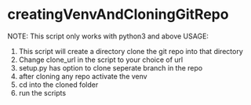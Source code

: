 # creatingVenvAndCloningGitRepo

NOTE:
  This script only works with python3 and above
USAGE: 
  1. This script will create a directory clone the git repo into that directory
  2. Change clone_url in the script to your choice of url
  3. setup.py has option to clone seperate branch in the repo
  4. after cloning any repo activate the venv
  5. cd into the cloned folder
  6. run the scripts
